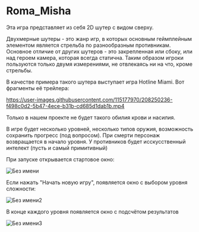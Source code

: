# Roma_Misha
Эта игра представляет из себя 2D шутер с видом сверху.

Двухмерные шутеры - это жанр игр, в которых основным геймплейным элементом является стрельба по разнообразным противникам. Основное отличие от других шутеров - это закрепленная или сбоку, или над героем камера, которая всегда статична. Таким образом игроки пользуются только двумя измерениями, не отвлекаясь ни на что, кроме стрельбы.

В качестве примера такого шутера выступает игра Hotline Miami. Вот фрагменты её трейлера:




https://user-images.githubusercontent.com/115177970/208250236-f498c0d2-5b47-4ece-b31b-cd685d1dab1b.mp4

Только в нашем проекте не будет такого обилия крови и насилия.

В игре будет несколько уровней, несколько типов оружия, возможность сохранить прогресс (под вопросом). При смерти персонаж возвращается в начало уровня.
У противников будет исскусственный интелект (пусть и самый примитивный)

При запуске открывается стартовое окно:

![Без имени](https://user-images.githubusercontent.com/115177970/208250750-686fe30d-448f-45a8-a157-14dd2610b258.png)

Если нажать "Начать новую игру", появляется окно с выбором уровня сложности:


![Без имени2](https://user-images.githubusercontent.com/115177970/208250826-31f557ca-8b09-4717-a056-59b78f0ea68c.png)

В конце каждого уровня появляется окно с подсчётом результатов

![Без имени3](https://user-images.githubusercontent.com/115177970/208250873-d8c442bb-7acb-4d1f-97ef-f18bdbc0f55d.png)
